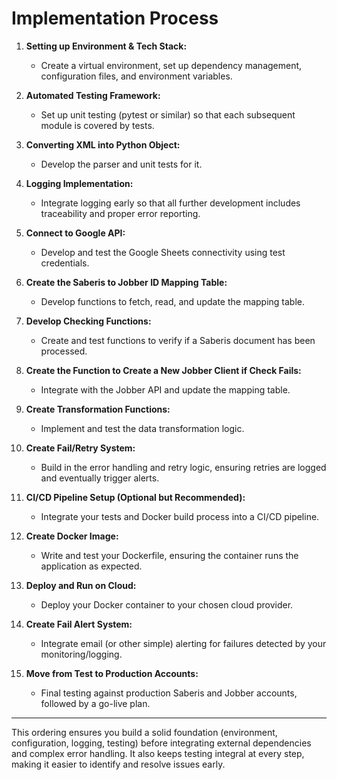 # Implementation Process

1. **Setting up Environment & Tech Stack:**  
   - Create a virtual environment, set up dependency management, configuration files, and environment variables.
   
2. **Automated Testing Framework:**  
   - Set up unit testing (pytest or similar) so that each subsequent module is covered by tests.
   
3. **Converting XML into Python Object:**  
   - Develop the parser and unit tests for it.
   
4. **Logging Implementation:**  
   - Integrate logging early so that all further development includes traceability and proper error reporting.
   
5. **Connect to Google API:**  
   - Develop and test the Google Sheets connectivity using test credentials.
   
6. **Create the Saberis to Jobber ID Mapping Table:**  
   - Develop functions to fetch, read, and update the mapping table.
   
7. **Develop Checking Functions:**  
   - Create and test functions to verify if a Saberis document has been processed.
   
8. **Create the Function to Create a New Jobber Client if Check Fails:**  
   - Integrate with the Jobber API and update the mapping table.
   
9. **Create Transformation Functions:**  
   - Implement and test the data transformation logic.
   
10. **Create Fail/Retry System:**  
    - Build in the error handling and retry logic, ensuring retries are logged and eventually trigger alerts.
    
11. **CI/CD Pipeline Setup (Optional but Recommended):**  
    - Integrate your tests and Docker build process into a CI/CD pipeline.
    
12. **Create Docker Image:**  
    - Write and test your Dockerfile, ensuring the container runs the application as expected.
    
13. **Deploy and Run on Cloud:**  
    - Deploy your Docker container to your chosen cloud provider.
    
14. **Create Fail Alert System:**  
    - Integrate email (or other simple) alerting for failures detected by your monitoring/logging.
    
15. **Move from Test to Production Accounts:**  
    - Final testing against production Saberis and Jobber accounts, followed by a go-live plan.

---

This ordering ensures you build a solid foundation (environment, configuration, logging, testing) before integrating external dependencies and complex error handling. It also keeps testing integral at every step, making it easier to identify and resolve issues early.